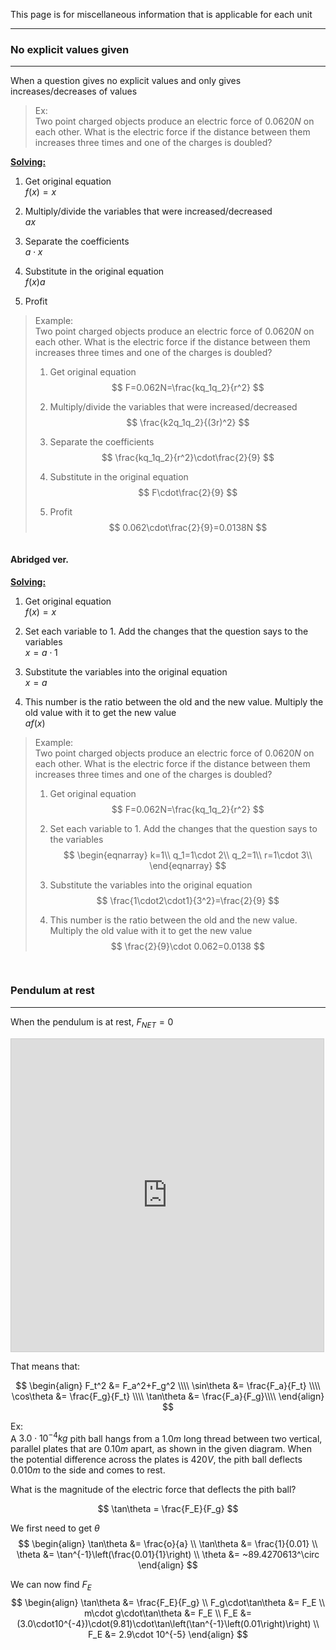 This page is for miscellaneous information that is applicable for each unit
***

### No explicit values given
***
When a question gives no explicit values and only gives increases/decreases of values
> Ex:\
> Two point charged objects produce an electric force of $0.0620N$ on each other. What is the electric force if the distance between them increases three times and one of the charges is doubled? 

<u>**Solving:**</u>
1. Get original equation\
$f(x)=x$

2. Multiply/divide the variables that were increased/decreased\
$ax$

3. Separate the coefficients\
$a\cdot x$

4. Substitute in the original equation\
$f(x)a$

5. Profit

> Example:\
> Two point charged objects produce an electric force of $0.0620N$ on each other. What is the electric force if the distance between them increases three times and one of the charges is doubled? 
> 
> 1. Get original equation
> $$
> F=0.062N=\frac{kq_1q_2}{r^2}
> $$
> 
> 2. Multiply/divide the variables that were increased/decreased
> $$
> \frac{k2q_1q_2}{(3r)^2}
> $$
> 
> 3. Separate the coefficients
> $$
> \frac{kq_1q_2}{r^2}\cdot\frac{2}{9}
> $$
> 
> 4. Substitute in the original equation
> $$
> F\cdot\frac{2}{9}
> $$
> 
> 5. Profit
> $$
> 0.062\cdot\frac{2}{9}=0.0138N
> $$

<pre></pre>
#### Abridged ver.
<u>**Solving:**</u>
1. Get original equation\
$f(x)=x$

2. Set each variable to $1$. Add the changes that the question says to the variables\
$x = a\cdot 1$

3. Substitute the variables into the original equation\
$x=a$

4. This number is the ratio between the old and the new value. Multiply the old value with it to get the new value\
$af(x)$

> Example:\
> Two point charged objects produce an electric force of $0.0620N$ on each other. What is the electric force if the distance between them increases three times and one of the charges is doubled? 
> 
> 1. Get original equation
> $$
> F=0.062N=\frac{kq_1q_2}{r^2}
> $$
> 
> 2. Set each variable to $1$. Add the changes that the question says to the variables\
> $$
> \begin{eqnarray}
> k=1\\
> q_1=1\cdot 2\\
> q_2=1\\
> r=1\cdot 3\\
> \end{eqnarray}
> $$
> 
> 3. Substitute the variables into the original equation
> $$
> \frac{1\cdot2\cdot1}{3^2}=\frac{2}{9}
> $$
> 
> 4. This number is the ratio between the old and the new value. Multiply the old value with it to get the new value
> $$
> \frac{2}{9}\cdot 0.062=0.0138
> $$



<pre>

</pre>
### Pendulum at rest
***

When the pendulum is at rest, $F_{NET}=0$
<iframe src="https://www.desmos.com/calculator/qqtbeyeeok?embed" width="500" height="500" style="border: 1px solid #ccc" frameborder=0></iframe>

That means that:

$$
\begin{align}
F_t^2 &= F_a^2+F_g^2 \\\\
\sin\theta &= \frac{F_a}{F_t} \\\\
\cos\theta &= \frac{F_g}{F_t} \\\\
\tan\theta &= \frac{F_a}{F_g}\\\\
\end{align}
$$


Ex:\
A $3.0\cdot 10^{-4}kg$ pith ball hangs from a $1.0m$ long thread between two vertical, parallel plates that are $0.10m$ apart, as shown in the given diagram. When the potential difference across the plates is $420V$, the pith ball deflects $0.010m$ to the side and comes to rest.

What is the magnitude of the electric force that deflects the pith ball?

$$
\tan\theta = \frac{F_E}{F_g}
$$

We first need to get $\theta$
$$
\begin{align}
\tan\theta &= \frac{o}{a} \\
\tan\theta &= \frac{1}{0.01} \\
\theta &= \tan^{-1}\left(\frac{0.01}{1}\right) \\
\theta &= ~89.4270613^\circ
\end{align}
$$

We can now find $F_E$
$$
\begin{align}
\tan\theta &= \frac{F_E}{F_g} \\
F_g\cdot\tan\theta &= F_E \\
m\cdot g\cdot\tan\theta &= F_E \\
F_E &= (3.0\cdot10^{-4})\cdot(9.81)\cdot\tan\left(\tan^{-1}\left(0.01\right)\right) \\
F_E &= 2.9\cdot 10^{-5}
\end{align}
$$